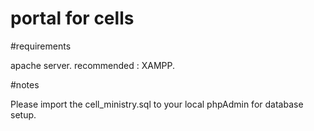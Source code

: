 # portal for cells

#requirements

apache server.
recommended : XAMPP.

#notes

Please import the cell_ministry.sql to your local phpAdmin for database setup.

